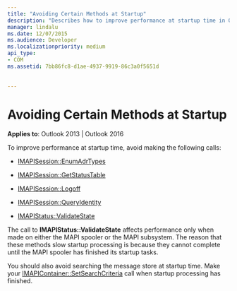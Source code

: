 ```yaml
---
title: "Avoiding Certain Methods at Startup"
description: "Describes how to improve performance at startup time in Outlook by avoiding certain methods."
manager: lindalu
ms.date: 12/07/2015
ms.audience: Developer
ms.localizationpriority: medium
api_type:
- COM
ms.assetid: 7bb86fc8-d1ae-4937-9919-86c3a0f5651d
 
 
---
```


# Avoiding Certain Methods at Startup

 
  
**Applies to**: Outlook 2013 | Outlook 2016 
  
To improve performance at startup time, avoid making the following calls:
  
- [IMAPISession::EnumAdrTypes](imapisession-enumadrtypes.md)
    
- [IMAPISession::GetStatusTable](imapisession-getstatustable.md)
    
- [IMAPISession::Logoff](imapisession-logoff.md)
    
- [IMAPISession::QueryIdentity](imapisession-queryidentity.md)
    
- [IMAPIStatus::ValidateState](imapistatus-validatestate.md)
    
The call to **IMAPIStatus::ValidateState** affects performance only when made on either the MAPI spooler or the MAPI subsystem. The reason that these methods slow startup processing is because they cannot complete until the MAPI spooler has finished its startup tasks. 
  
You should also avoid searching the message store at startup time. Make your [IMAPIContainer::SetSearchCriteria](imapicontainer-setsearchcriteria.md) call when startup processing has finished. 
  

